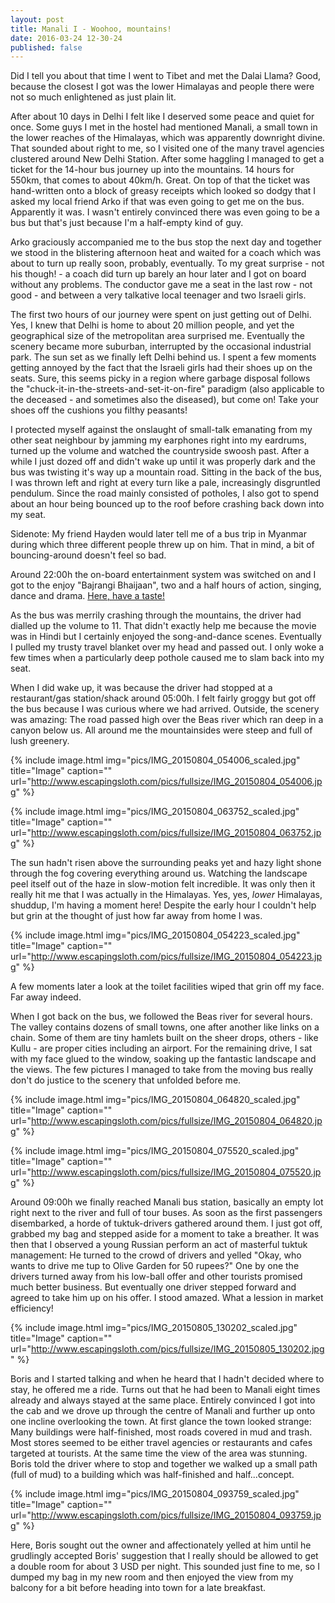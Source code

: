 ```yaml
---
layout: post
title: Manali I - Woohoo, mountains!
date: 2016-03-24 12-30-24
published: false
---
```


Did I tell you about that time I went to Tibet and met the Dalai Llama? Good, because the closest I got was the lower Himalayas and people there were not so much enlightened as just plain lit.

After about 10 days in Delhi I felt like I deserved some peace and quiet for once. Some guys I met in the hostel had mentioned Manali, a small town in the lower reaches of the Himalayas, which was apparently downright divine. That sounded about right to me, so I visited one of the many travel agencies clustered around New Delhi Station. After some haggling I managed to get a ticket for the 14-hour bus journey up into the mountains. 14 hours for 550km, that comes to about 40km/h. Great. On top of that the ticket was hand-written onto a block of greasy receipts which looked so dodgy that I asked my local friend Arko if that was even going to get me on the bus. Apparently it was. I wasn't entirely convinced there was even going to be a bus but that's just because I'm a half-empty kind of guy.

Arko graciously accompanied me to the bus stop the next day and together we stood in the blistering afternoon heat and waited for a coach which was about to turn up really soon, probably, eventually. To my great surprise - not his though! - a coach did turn up barely an hour later and I got on board without any problems. The conductor gave me a seat in the last row - not good - and between a very talkative local teenager and two Israeli girls.

The first two hours of our journey were spent on just getting out of Delhi. Yes, I knew that Delhi is home to about 20 million people, and yet the geographical size of the metropolitan area surprised me. Eventually the scenery became more suburban, interrupted by the occasional industrial park. The sun set as we finally left Delhi behind us. I spent a few moments getting annoyed by the fact that the Israeli girls had their shoes up on the seats. Sure, this seems picky in a region where garbage disposal follows the "chuck-it-in-the-streets-and-set-it-on-fire" paradigm (also applicable to the deceased - and sometimes also the diseased), but come on! Take your shoes off the cushions you filthy peasants! 

I protected myself against the onslaught of small-talk emanating from my other seat neighbour by jamming my earphones right into my eardrums, turned up the volume and watched the countryside swoosh past. After a while I just dozed off and didn't wake up until it was properly dark and the bus was twisting it's way up a mountain road. Sitting in the back of the bus, I was thrown left and right at every turn like a pale, increasingly disgruntled pendulum. Since the road mainly consisted of potholes, I also got to spend about an hour being bounced up to the roof before crashing back down into my seat. 

Sidenote: My friend Hayden would later tell me of a bus trip in Myanmar during which three different people threw up on him. That in mind, a bit of bouncing-around doesn't feel so bad.

Around 22:00h the on-board entertainment system was switched on and I got to the enjoy "Bajrangi Bhaijaan", two and a half hours of action, singing, dance and drama.
[Here, have a taste!](https://www.youtube.com/watch?v=vyX4toD395U)

As the bus was merrily crashing through the mountains, the driver had dialled up the volume to 11. That didn't exactly help me because the movie was in Hindi but I certainly enjoyed the song-and-dance scenes. Eventually I pulled my trusty travel blanket over my head and passed out. I only woke a few times when a particularly deep pothole caused me to slam back into my seat.

When I did wake up, it was because the driver had stopped at a restaurant/gas station/shack around 05:00h. I felt fairly groggy but got off the bus because I was curious where we had arrived. Outside, the scenery was amazing: The road passed high over the Beas river which ran deep in a canyon below us. All around me the mountainsides were steep and full of lush greenery. 

{% include image.html img="pics/IMG_20150804_054006_scaled.jpg" title="Image" caption="" url="http://www.escapingsloth.com/pics/fullsize/IMG_20150804_054006.jpg" %}

{% include image.html img="pics/IMG_20150804_063752_scaled.jpg" title="Image" caption="" url="http://www.escapingsloth.com/pics/fullsize/IMG_20150804_063752.jpg" %}


The sun hadn't risen above the surrounding peaks yet and hazy light shone through the fog covering everything around us. Watching the landscape peel itself out of the haze in slow-motion felt incredible. It was only then it really hit me that I was actually in the Himalayas. Yes, yes, _lower_ Himalayas, shuddup, I'm having a moment here! Despite the early hour I couldn't help but grin at the thought of just how far away from home I was. 

{% include image.html img="pics/IMG_20150804_054223_scaled.jpg" title="Image" caption="" url="http://www.escapingsloth.com/pics/fullsize/IMG_20150804_054223.jpg" %}


A few moments later a look at the toilet facilities wiped that grin off my face. Far away indeed.

When I got back on the bus, we followed the Beas river for several hours. The valley contains dozens of small towns, one after another like links on a chain. Some of them are tiny hamlets built on the sheer drops, others - like Kullu - are proper cities including an airport. For the remaining drive, I sat with my face glued to the window, soaking up the fantastic landscape and the views. The few pictures I managed to take from the moving bus really don't do justice to the scenery that unfolded before me.

{% include image.html img="pics/IMG_20150804_064820_scaled.jpg" title="Image" caption="" url="http://www.escapingsloth.com/pics/fullsize/IMG_20150804_064820.jpg" %}


{% include image.html img="pics/IMG_20150804_075520_scaled.jpg" title="Image" caption="" url="http://www.escapingsloth.com/pics/fullsize/IMG_20150804_075520.jpg" %}


Around 09:00h we finally reached Manali bus station, basically an empty lot right next to the river and full of tour buses. As soon as the first passengers disembarked, a horde of tuktuk-drivers gathered around them. I just got off, grabbed my bag and stepped aside for a moment to take a breather. It was then that I observed a young Russian perform an act of masterful tuktuk management: He turned to the crowd of drivers and yelled "Okay, who wants to drive me tup to Olive Garden for 50 rupees?" One by one the drivers turned away from his low-ball offer and other tourists promised much better business. But eventually one driver stepped forward and agreed to take him up on his offer. I stood amazed. What a lession in market efficiency!
 
{% include image.html img="pics/IMG_20150805_130202_scaled.jpg" title="Image" caption="" url="http://www.escapingsloth.com/pics/fullsize/IMG_20150805_130202.jpg" %}

Boris and I started talking and when he heard that I hadn't decided where to stay, he offered me a ride. Turns out that he had been to Manali eight times already and always stayed at the same place. Entirely convinced I got into the cab and we drove up through the centre of Manali and further up onto one incline overlooking the town. At first glance the town looked strange: Many buildings were half-finished, most roads covered in mud and trash. Most stores seemed to be either travel agencies or restaurants and cafes targeted at tourists. At the same time the view of the area was stunning. Boris told the driver where to stop and together we walked up a small path (full of mud) to a building which was half-finished and half...concept. 

{% include image.html img="pics/IMG_20150804_093759_scaled.jpg" title="Image" caption="" url="http://www.escapingsloth.com/pics/fullsize/IMG_20150804_093759.jpg" %}

Here, Boris sought out the owner and affectionately yelled at him until he grudlingly accepted Boris' suggestion that I really should be allowed to get a double room for about 3 USD per night. This sounded just fine to me, so I dumped my bag in my new room and then enjoyed the view from my balcony for a bit before heading into town for a late breakfast.